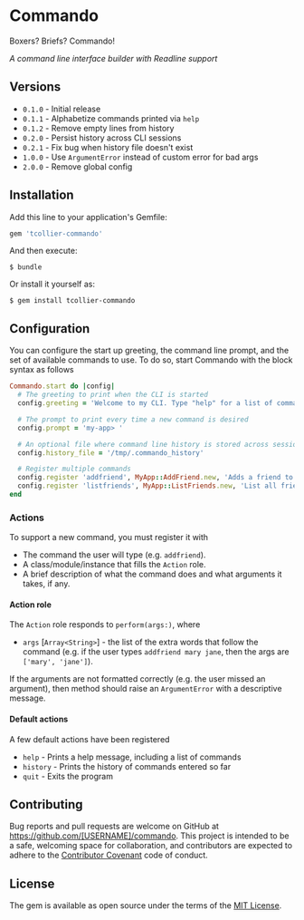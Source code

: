 # Commando

Boxers? Briefs? Commando!

_A command line interface builder with Readline support_

## Versions

* `0.1.0` - Initial release
* `0.1.1` - Alphabetize commands printed via `help`
* `0.1.2` - Remove empty lines from history
* `0.2.0` - Persist history across CLI sessions
* `0.2.1` - Fix bug when history file doesn't exist
* `1.0.0` - Use `ArgumentError` instead of custom error for bad args
* `2.0.0` - Remove global config

## Installation

Add this line to your application's Gemfile:

```ruby
gem 'tcollier-commando'
```

And then execute:

    $ bundle

Or install it yourself as:

    $ gem install tcollier-commando

## Configuration

You can configure the start up greeting, the command line prompt, and the set
of available commands to use. To do so, start Commando with the block syntax as
follows

```ruby
Commando.start do |config|
  # The greeting to print when the CLI is started
  config.greeting = 'Welcome to my CLI. Type "help" for a list of commands'

  # The prompt to print every time a new command is desired
  config.prompt = 'my-app> '

  # An optional file where command line history is stored across sessions
  config.history_file = '/tmp/.commando_history'

  # Register multiple commands
  config.register 'addfriend', MyApp::AddFriend.new, 'Adds a friend to your network'
  config.register 'listfriends', MyApp::ListFriends.new, 'List all friends in your network'
end
```

### Actions

To support a new command, you must register it with

* The command the user will type (e.g. `addfriend`).
* A class/module/instance that fills the `Action` role.
* A brief description of what the command does and what arguments it takes, if any.

#### Action role

The `Action` role responds to `perform(args:)`, where

* `args` [`Array<String>`] - the list of the extra words that follow the command
(e.g. if the user types `addfriend mary jane`, then the args are `['mary', 'jane']`).

If the arguments are not formatted correctly (e.g. the user missed an argument),
then method should raise an `ArgumentError` with a descriptive message.

#### Default actions

A few default actions have been registered

* `help` - Prints a help message, including a list of commands
* `history` - Prints the history of commands entered so far
* `quit` - Exits the program


## Contributing

Bug reports and pull requests are welcome on GitHub at https://github.com/[USERNAME]/commando. This project is intended to be a safe, welcoming space for collaboration, and contributors are expected to adhere to the [Contributor Covenant](http://contributor-covenant.org) code of conduct.


## License

The gem is available as open source under the terms of the [MIT License](http://opensource.org/licenses/MIT).
